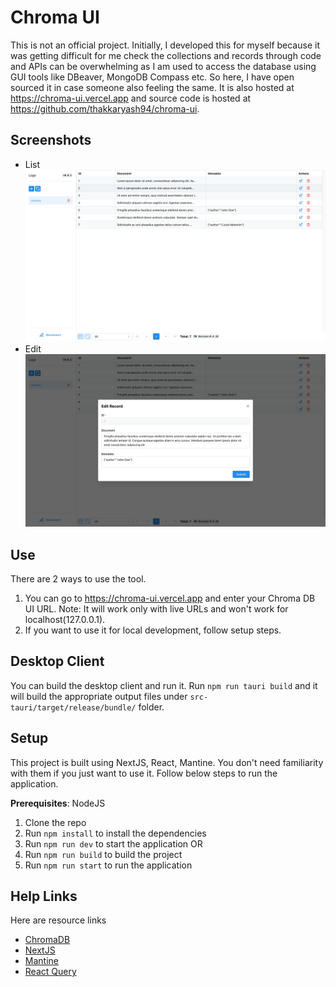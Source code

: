 # Chroma UI

This is not an official project. Initially, I developed this for myself because it was getting difficult for me check the collections and records through code and APIs can be overwhelming as I am used to access the database using GUI tools like DBeaver, MongoDB Compass etc. So here, I have open sourced it in case someone also feeling the same. It is also hosted at https://chroma-ui.vercel.app and source code is hosted at https://github.com/thakkaryash94/chroma-ui.


## Screenshots
- List
![List](./images/list.png)
- Edit
![List](./images/edit.png)


## Use

There are 2 ways to use the tool.
1. You can go to https://chroma-ui.vercel.app and enter your Chroma DB UI URL. Note: It will work only with live URLs and won't work for localhost(127.0.0.1).
2. If you want to use it for local development, follow setup steps.

## Desktop Client

You can build the desktop client and run it. Run `npm run tauri build` and it will build the appropriate output files under `src-tauri/target/release/bundle/` folder.

## Setup

This project is built using NextJS, React, Mantine. You don't need familiarity with them if you just want to use it. Follow below steps to run the application.

**Prerequisites**: NodeJS

1. Clone the repo
2. Run `npm install` to install the dependencies
3. Run `npm run dev` to start the application
OR
3. Run `npm run build` to build the project
4. Run `npm run start` to run the application


## Help Links

Here are resource links

- [ChromaDB](https://www.trychroma.com/)
- [NextJS](https://nextjs.org/)
- [Mantine](https://mantine.dev/)
- [React Query](https://tanstack.com/query/v5)
